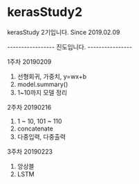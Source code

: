 # kerasStudy2
kerasStudy 2기입니다.
Since 2019.02.09


----------------- 진도입니다. ----------------

1주차 20190209
  1) 선형회귀, 가중치, y=wx+b
  2) model.summary()
  3) 1~10까지 모델 정리
  
2주차 20190216
  1) 1 ~ 10, 101 ~ 110
  2) concatenate
  3) 다중입력, 다중출력
  
3주차 20190223
  1) 앙상블
  2) LSTM
  
